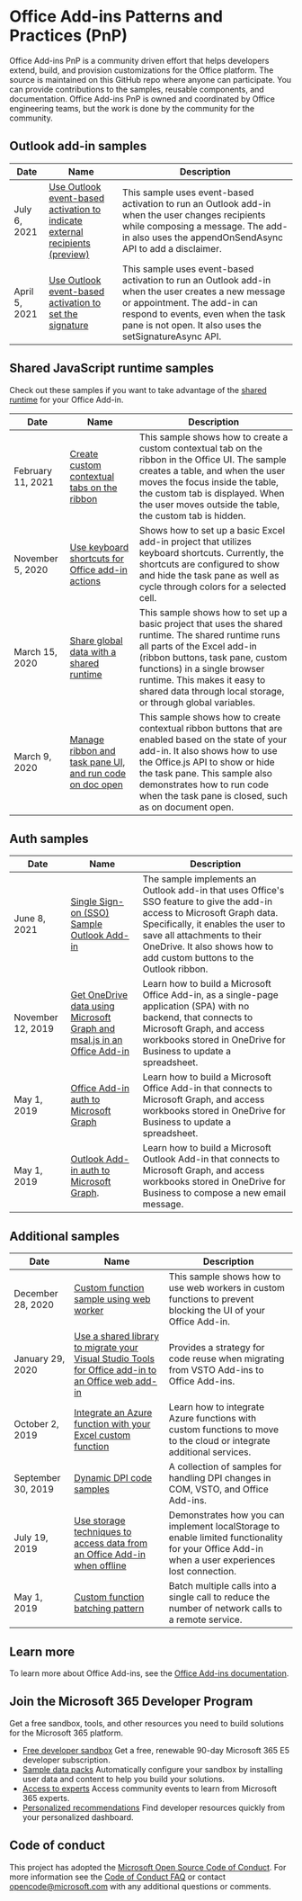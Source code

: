 # Office Add-ins Patterns and Practices (PnP)

Office Add-ins PnP is a community driven effort that helps developers extend, build, and provision customizations for the Office platform. The source is maintained on this GitHub repo where anyone can participate. You can provide contributions to the samples, reusable components, and documentation. Office Add-ins PnP is owned and coordinated by Office engineering teams, but the work is done by the community for the community.

## Outlook add-in samples

| Date               | Name           | Description  |
| ------------------ | -------------- | ------------ |
| July 6, 2021 | [Use Outlook event-based activation to indicate external recipients (preview)](https://github.com/OfficeDev/PnP-OfficeAddins/tree/main/Samples/outlook-tag-external) | This sample uses event-based activation to run an Outlook add-in when the user changes recipients while composing a message. The add-in also uses the appendOnSendAsync API to add a disclaimer.|
| April 5, 2021 | [Use Outlook event-based activation to set the signature](https://github.com/OfficeDev/PnP-OfficeAddins/tree/main/Samples/outlook-set-signature) | This sample uses event-based activation to run an Outlook add-in when the user creates a new message or appointment. The add-in can respond to events, even when the task pane is not open. It also uses the setSignatureAsync API.|

## Shared JavaScript runtime samples

Check out these samples if you want to take advantage of the [shared runtime](https://docs.microsoft.com/office/dev/add-ins/develop/configure-your-add-in-to-use-a-shared-runtime) for your Office Add-in.

| Date               | Name           | Description  |
| ------------------ | -------------- | ------------ |
| February 11, 2021 | [Create custom contextual tabs on the ribbon](https://github.com/OfficeDev/PnP-OfficeAddins/tree/main/Samples/office-contextual-tabs) | This sample shows how to create a custom contextual tab on the ribbon in the Office UI. The sample creates a table, and when the user moves the focus inside the table, the custom tab is displayed. When the user moves outside the table, the custom tab is hidden. |
| November 5, 2020   | [Use keyboard shortcuts for Office add-in actions](https://github.com/OfficeDev/PnP-OfficeAddins/tree/main/Samples/excel-keyboard-shortcuts) | Shows how to set up a basic Excel add-in project that utilizes keyboard shortcuts. Currently, the shortcuts are configured to show and hide the task pane as well as cycle through colors for a selected cell. |
| March 15, 2020   | [Share global data with a shared runtime](https://github.com/OfficeDev/PnP-OfficeAddins/tree/main/Samples/excel-shared-runtime-global-state) | This sample shows how to set up a basic project that uses the shared runtime. The shared runtime runs all parts of the Excel add-in (ribbon buttons, task pane, custom functions) in a single browser runtime. This makes it easy to shared data through local storage, or through global variables. |
| March 9, 2020         | [Manage ribbon and task pane UI, and run code on doc open](https://github.com/OfficeDev/PnP-OfficeAddins/tree/main/Samples/excel-shared-runtime-scenario) | This sample shows how to create contextual ribbon buttons that are enabled based on the state of your add-in. It also shows how to use the Office.js API to show or hide the task pane. This sample also demonstrates how to run code when the task pane is closed, such as on document open. |

## Auth samples

| Date               | Name           | Description  |
| ------------------ | -------------- | ------------ |
| June 8, 2021       | [Single Sign-on (SSO) Sample Outlook Add-in](https://github.com/OfficeDev/PnP-OfficeAddins/tree/main/Samples/auth/Outlook-Add-in-SSO) | The sample implements an Outlook add-in that uses Office's SSO feature to give the add-in access to Microsoft Graph data. Specifically, it enables the user to save all attachments to their OneDrive. It also shows how to add custom buttons to the Outlook ribbon. |
| November 12, 2019  | [Get OneDrive data using Microsoft Graph and msal.js in an Office Add-in](https://github.com/OfficeDev/PnP-OfficeAddins/tree/main/Samples/auth/Office-Add-in-Microsoft-Graph-React) | Learn how to build a Microsoft Office Add-in, as a single-page application (SPA) with no backend, that connects to Microsoft Graph, and access workbooks stored in OneDrive for Business to update a spreadsheet.  |
| May 1, 2019        | [Office Add-in auth to Microsoft Graph](https://github.com/OfficeDev/PnP-OfficeAddins/tree/main/Samples/auth/Office-Add-in-Microsoft-Graph-ASPNET) | Learn how to build a Microsoft Office Add-in that connects to Microsoft Graph, and access workbooks stored in OneDrive for Business to update a spreadsheet. |
| May 1, 2019 | [Outlook Add-in auth to Microsoft Graph](https://github.com/OfficeDev/PnP-OfficeAddins/tree/main/Samples/auth/Outlook-Add-in-Microsoft-Graph-ASPNET).  | Learn how to build a Microsoft Outlook Add-in that connects to Microsoft Graph, and access workbooks stored in OneDrive for Business to compose a new email message. |

## Additional samples

| Date               | Name           | Description  |
| ------------------ | -------------- | ------------ |
| December 28, 2020 | [Custom function sample using web worker](https://github.com/OfficeDev/PnP-OfficeAddins/tree/main/Excel-custom-functions/web-worker) | This sample shows how to use web workers in custom functions to prevent blocking the UI of your Office Add-in. |
| January 29, 2020   | [Use a shared library to migrate your Visual Studio Tools for Office add-in to an Office web add-in](https://github.com/OfficeDev/PnP-OfficeAddins/tree/main/Samples/VSTO-shared-code-migration) | Provides a strategy for code reuse when migrating from VSTO Add-ins to Office Add-ins. |
| October 2, 2019    | [Integrate an Azure function with your Excel custom function](https://github.com/OfficeDev/PnP-OfficeAddins/tree/main/Excel-custom-functions/AzureFunction) | Learn how to integrate Azure functions with custom functions to move to the cloud or integrate additional services. |
| September 30, 2019 | [Dynamic DPI code samples](https://github.com/OfficeDev/PnP-OfficeAddins/tree/main/Samples/dynamic-dpi) | A collection of samples for handling DPI changes in COM, VSTO, and Office Add-ins. |
| July 19, 2019      | [Use storage techniques to access data from an Office Add-in when offline](https://github.com/OfficeDev/PnP-OfficeAddins/tree/main/Samples/Excel.OfflineStorageAddin) | Demonstrates how you can implement localStorage to enable limited functionality for your Office Add-in when a user experiences lost connection. |
| May 1, 2019 | [Custom function batching pattern](https://github.com/OfficeDev/PnP-OfficeAddins/tree/main/Excel-custom-functions/Batching)| Batch multiple calls into a single call to reduce the number of network calls to a remote service.|

## Learn more

To learn more about Office Add-ins, see the [Office Add-ins documentation](https://aka.ms/office-add-ins-docs).

## Join the Microsoft 365 Developer Program

Get a free sandbox, tools, and other resources you need to build solutions for the Microsoft 365 platform.

- [Free developer sandbox](https://developer.microsoft.com/microsoft-365/dev-program#Subscription) Get a free, renewable 90-day Microsoft 365 E5 developer subscription.
- [Sample data packs](https://developer.microsoft.com/microsoft-365/dev-program#Sample) Automatically configure your sandbox by installing user data and content to help you build your solutions.
- [Access to experts](https://developer.microsoft.com/microsoft-365/dev-program#Experts) Access community events to learn from Microsoft 365 experts.
- [Personalized recommendations](https://developer.microsoft.com/microsoft-365/dev-program#Recommendations) Find developer resources quickly from your personalized dashboard.

## Code of conduct

This project has adopted the [Microsoft Open Source Code of Conduct](https://opensource.microsoft.com/codeofconduct/). For more information see the [Code of Conduct FAQ](https://opensource.microsoft.com/codeofconduct/faq/) or contact [opencode@microsoft.com](mailto:opencode@microsoft.com) with any additional questions or comments.
